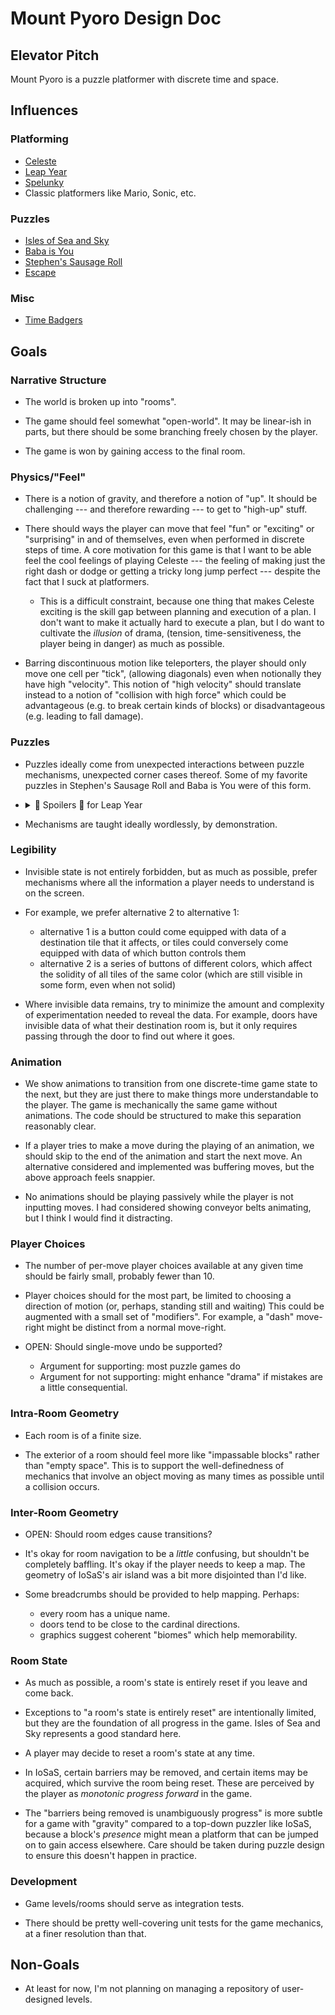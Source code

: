# Mount Pyoro Design Doc

## Elevator Pitch

Mount Pyoro is a puzzle platformer with discrete time and space.

## Influences

### Platforming

- [Celeste](https://store.steampowered.com/app/504230/Celeste/)
- [Leap Year](https://store.steampowered.com/app/2951770/Leap_Year/)
- [Spelunky](https://store.steampowered.com/app/239350/Spelunky/)
- Classic platformers like Mario, Sonic, etc.

### Puzzles

- [Isles of Sea and Sky](https://store.steampowered.com/app/1233070/Isles_of_Sea_and_Sky/)
- [Baba is You](https://store.steampowered.com/app/736260/Baba_Is_You/)
- [Stephen's Sausage Roll](https://store.steampowered.com/app/353540/Stephens_Sausage_Roll/)
- [Escape](http://escape.spacebar.org/)

### Misc

- [Time Badgers](https://github.com/gwillen/timebadgers)

## Goals

### Narrative Structure

- The world is broken up into "rooms".

- The game should feel somewhat "open-world". It may be linear-ish in
  parts, but there should be some branching freely chosen by the
  player.

- The game is won by gaining access to the final room.

### Physics/"Feel"

- There is a notion of gravity, and therefore a notion of "up". It
  should be challenging --- and therefore rewarding --- to get to
  "high-up" stuff.

- There should ways the player can move that feel "fun" or "exciting"
  or "surprising" in and of themselves, even when performed in
  discrete steps of time. A core motivation for this game is that I
  want to be able feel the cool feelings of playing Celeste --- the
  feeling of making just the right dash or dodge or getting a tricky
  long jump perfect --- despite the fact that I suck at
  platformers.

  - This is a difficult constraint, because one thing that makes Celeste
    exciting is the skill gap between planning and execution of a plan.
    I don't want to make it actually hard to execute a plan, but I do
    want to cultivate the *illusion* of drama, (tension,
    time-sensitiveness, the player being in danger) as much as possible.

- Barring discontinuous motion like teleporters, the player should
  only move one cell per "tick", (allowing diagonals) even when
  notionally they have high "velocity". This notion of "high velocity"
  should translate instead to a notion of "collision with high force"
  which could be advantageous (e.g. to break certain kinds of blocks)
  or disadvantageous (e.g. leading to fall damage).

### Puzzles

- Puzzles ideally come from unexpected interactions between puzzle
  mechanisms, unexpected corner cases thereof. Some of my favorite
  puzzles in Stephen's Sausage Roll and Baba is You were of this form.

- <details>
    <summary>🚨 Spoilers 🚨 for Leap Year</summary>

    Leap Year's treatment of fall damage is especially relevant to
    this point: players *expect* monotonicity in that if falling from
    height X kills them, then surely falling from height 2X will as
    well. I find Leap Year's violation of this assumption very clever.

  </details>

- Mechanisms are taught ideally wordlessly, by demonstration.

### Legibility

- Invisible state is not entirely forbidden, but as much as possible,
  prefer mechanisms where all the information a player needs to
  understand is on the screen.

- For example, we prefer alternative 2 to alternative 1:
  - alternative 1 is a button could come equipped with data of a destination
    tile that it affects, or tiles could conversely come equipped with
    data of which button controls them
  - alternative 2 is a series of buttons of different colors, which affect
    the solidity of all tiles of the same color (which are still visible in
    some form, even when not solid)

- Where invisible data remains, try to minimize the amount and complexity
  of experimentation needed to reveal the data. For example, doors have
  invisible data of what their destination room is, but it only requires
  passing through the door to find out where it goes.

### Animation

- We show animations to transition from one discrete-time game state
  to the next, but they are just there to make things more
  understandable to the player. The game is mechanically the same game
  without animations. The code should be structured to make this
  separation reasonably clear.

- If a player tries to make a move during the playing of an animation,
  we should skip to the end of the animation and start the next move.
  An alternative considered and implemented was buffering moves, but
  the above approach feels snappier.

- No animations should be playing passively while the player is not
  inputting moves. I had considered showing conveyor belts animating,
  but I think I would find it distracting.

### Player Choices

- The number of per-move player choices available at any given time
  should be fairly small, probably fewer than 10.

- Player choices should for the most part, be limited to choosing a
  direction of motion (or, perhaps, standing still and waiting) This
  could be augmented with a small set of "modifiers". For example, a
  "dash" move-right might be distinct from a normal move-right.

- OPEN: Should single-move undo be supported?
    - Argument for supporting: most puzzle games do
    - Argument for not supporting: might enhance "drama" if mistakes are a little consequential.

### Intra-Room Geometry

- Each room is of a finite size.

- The exterior of a room should feel more like "impassable blocks"
  rather than "empty space". This is to support the well-definedness
  of mechanics that involve an object moving as many times as possible
  until a collision occurs.

### Inter-Room Geometry

- OPEN: Should room edges cause transitions?

- It's okay for room navigation to be a *little* confusing, but shouldn't
  be completely baffling. It's okay if the player needs to keep a map.
  The geometry of IoSaS's air island was a bit more disjointed than I'd like.

- Some breadcrumbs should be provided to help mapping. Perhaps:
  - every room has a unique name.
  - doors tend to be close to the cardinal directions.
  - graphics suggest coherent "biomes" which help memorability.

### Room State

- As much as possible, a room's state is entirely reset if you leave and come back.

- Exceptions to "a room's state is entirely reset" are intentionally
  limited, but they are the foundation of all progress in the game.
  Isles of Sea and Sky represents a good standard here.

- A player may decide to reset a room's state at any time.

- In IoSaS, certain barriers may be removed, and certain items may be acquired,
  which survive the room being reset. These are perceived by the player as
 *monotonic progress forward* in the game.

- The "barriers being removed is unambiguously progress" is more subtle for
  a game with "gravity" compared to a top-down puzzler like IoSaS, because
  a block's *presence* might mean a platform that can be jumped on to
  gain access elsewhere. Care should be taken during puzzle design
  to ensure this doesn't happen in practice.

### Development

- Game levels/rooms should serve as integration tests.

- There should be pretty well-covering unit tests for the game
  mechanics, at a finer resolution than that.

## Non-Goals

- At least for now, I'm not planning on managing a repository of user-designed levels.
